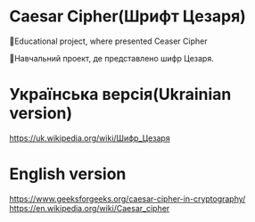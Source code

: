 # Caesar Cipher(Шрифт Цезаря)

📖Educational project, where presented Ceaser Cipher

📖Навчальний проект, де представлено шифр Цезаря.

# Українська версія(Ukrainian version)

https://uk.wikipedia.org/wiki/Шифр_Цезаря

# English version

https://www.geeksforgeeks.org/caesar-cipher-in-cryptography/
https://en.wikipedia.org/wiki/Caesar_cipher

 
